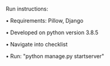 Run instructions:

• Requirements: Pillow, Django

• Developed on python version 3.8.5

• Navigate into checklist

• Run: "python manage.py startserver"
